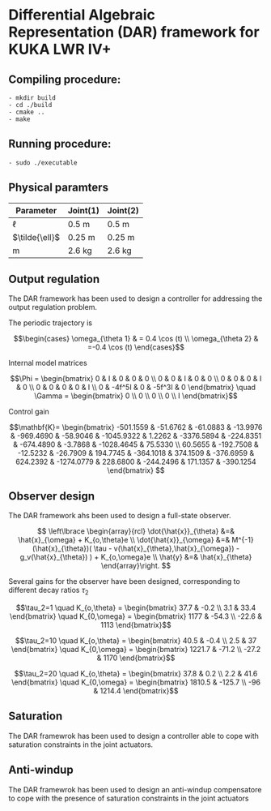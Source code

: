 # Differential Algebraic Representation (DAR) framework for KUKA LWR IV+

## Compiling procedure:
    - mkdir build
    - cd ./build
    - cmake ..
    - make

## Running procedure:
    - sudo ./executable

## Physical paramters

| Parameter        | Joint(1)       | Joint(2)       |
|------------------|----------------|----------------|
| $\ell$           | $0.5 \mathrm{~m}$ | $0.5 \mathrm{~m}$ |
| $\tilde{\ell}$   | $0.25 \mathrm{~m}$ | $0.25 \mathrm{~m}$ |
| $\mathrm{m}$     | $2.6 \mathrm{~kg}$ | $2.6 \mathrm{~kg}$ |


## Output regulation

The DAR framework has been used to design a controller for addressing the output regulation problem.

The periodic trajectory is

```math
\begin{cases}
\omega_{\theta 1} & = 0.4 \cos (t)  \\ 
\omega_{\theta 2} & =-0.4 \cos (t)
\end{cases}
```

Internal model matrices

$$\Phi =
\begin{bmatrix}
    0 & I & 0 & 0 & 0 \\
    0 & 0 & I & 0 & 0 \\
    0 & 0 & 0 & I & 0 \\
    0 & 0 & 0 & 0 & I \\
    0 & -4f^5I & 0 & -5f^3I & 0
\end{bmatrix}
\quad
\Gamma =
\begin{bmatrix}
    0 \\ 0 \\ 0 \\ 0 \\ I
\end{bmatrix}$$

Control gain

$$\mathbf{K}=
\begin{bmatrix}
    -501.1559 & -51.6762 & -61.0883 & -13.9976 & -969.4690 & -58.9046 & -1045.9322 & 1.2262 & -3376.5894 & -224.8351 & -674.4890 & -3.7868 & -1028.4645 & 75.5330 \\
    60.5655 & -192.7508 & -12.5232 & -26.7909 & 194.7745 & -364.1018 & 374.1509 & -376.6959 & 624.2392 & -1274.0779 & 228.6800 & -244.2496 & 171.1357 & -390.1254
\end{bmatrix}
$$

## Observer design

The DAR framework ahs been used to design a full-state observer.

$$
\left\lbrace \begin{array}{rcl}
    \dot{\hat{x}}_{\theta} &=& \hat{x}_{\omega} + K_{o,\theta}e \\
    \dot{\hat{x}}_{\omega} &=& M^{-1}(\hat{x}_{\theta})( \tau - v(\hat{x}_{\theta},\hat{x}_{\omega}) - g_v(\hat{x}_{\theta}) ) + K_{o,\omega}e \\
    \hat{y} &=& \hat{x}_{\theta}
\end{array}\right.
$$

Several gains for the observer have been designed, corresponding to different decay ratios $\tau_2$

$$\tau_2=1 \quad K_{o,\theta} =
\begin{bmatrix}
37.7 & -0.2 \\
3.1 & 33.4
\end{bmatrix} \quad K_{0,\omega} =
\begin{bmatrix}
1177 & -54.3 \\
-22.6 & 1113
\end{bmatrix}$$

$$\tau_2=10 \quad K_{o,\theta} =
\begin{bmatrix}
40.5 & -0.4 \\
2.5 & 37
\end{bmatrix} \quad K_{0,\omega} =
\begin{bmatrix}
1221.7 & -71.2 \\
-27.2 & 1170
\end{bmatrix}$$

$$\tau_2=20 \quad K_{o,\theta} =
\begin{bmatrix}
37.8 & 0.2 \\
2.2 & 41.6
\end{bmatrix} \quad K_{0,\omega} =
\begin{bmatrix}
1810.5 & -125.7 \\
-96 & 1214.4
\end{bmatrix}$$

## Saturation 

The DAR framewrok has been used to design a controller able to cope with saturation constraints in the joint actuators.

## Anti-windup

The DAR framewrok has been used to design an anti-windup compensatore to cope with the presence of saturation constraints in the joint actuators

